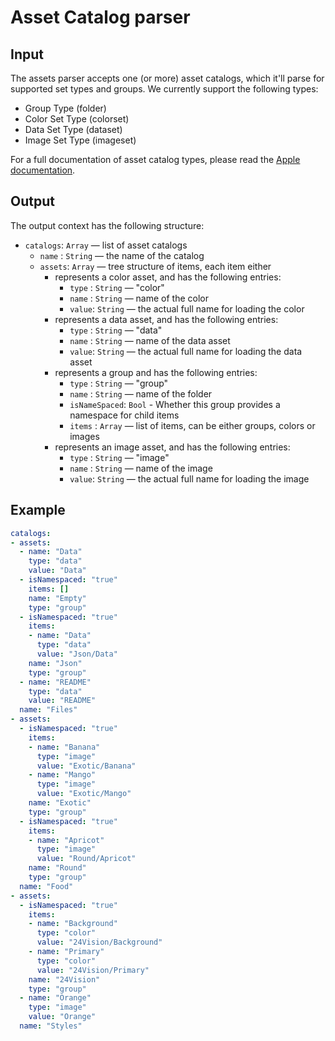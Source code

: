 # Asset Catalog parser

## Input

The assets parser accepts one (or more) asset catalogs, which it'll parse for supported set types and groups. We currently support the following types:
- Group Type (folder)
- Color Set Type (colorset)
- Data Set Type (dataset)
- Image Set Type (imageset)

For a full documentation of asset catalog types, please read the [Apple documentation](https://developer.apple.com/library/content/documentation/Xcode/Reference/xcode_ref-Asset_Catalog_Format/AssetTypes.html).

## Output

The output context has the following structure:

 - `catalogs`: `Array` — list of asset catalogs
   - `name`  : `String` — the name of the catalog
   - `assets`: `Array` — tree structure of items, each item either
     - represents a color asset, and has the following entries:
       - `type` : `String` — "color"
       - `name` : `String` — name of the color
       - `value`: `String` — the actual full name for loading the color
     - represents a data asset, and has the following entries:
       - `type` : `String` — "data"
       - `name` : `String` — name of the data asset
       - `value`: `String` — the actual full name for loading the data asset
     - represents a group and has the following entries:
       - `type`        : `String` — "group"
       - `name`        : `String` — name of the folder
       - `isNameSpaced`: `Bool` - Whether this group provides a namespace for child items
       - `items`       : `Array` — list of items, can be either groups, colors or images
     - represents an image asset, and has the following entries:
       - `type` : `String` — "image"
       - `name` : `String` — name of the image
       - `value`: `String` — the actual full name for loading the image

## Example

```yaml
catalogs:
- assets:
  - name: "Data"
    type: "data"
    value: "Data"
  - isNamespaced: "true"
    items: []
    name: "Empty"
    type: "group"
  - isNamespaced: "true"
    items:
    - name: "Data"
      type: "data"
      value: "Json/Data"
    name: "Json"
    type: "group"
  - name: "README"
    type: "data"
    value: "README"
  name: "Files"
- assets:
  - isNamespaced: "true"
    items:
    - name: "Banana"
      type: "image"
      value: "Exotic/Banana"
    - name: "Mango"
      type: "image"
      value: "Exotic/Mango"
    name: "Exotic"
    type: "group"
  - isNamespaced: "true"
    items:
    - name: "Apricot"
      type: "image"
      value: "Round/Apricot"
    name: "Round"
    type: "group"
  name: "Food"
- assets:
  - isNamespaced: "true"
    items:
    - name: "Background"
      type: "color"
      value: "24Vision/Background"
    - name: "Primary"
      type: "color"
      value: "24Vision/Primary"
    name: "24Vision"
    type: "group"
  - name: "Orange"
    type: "image"
    value: "Orange"
  name: "Styles"
```
